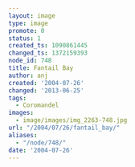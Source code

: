 ```yaml
---
layout: image
type: image
promote: 0
status: 1
created_ts: 1090861445
changed_ts: 1372159393
node_id: 748
title: Fantail Bay
author: anj
created: '2004-07-26'
changed: '2013-06-25'
tags:
  - Coromandel
images:
  - image/images/img_2263-748.jpg
url: "/2004/07/26/fantail_bay/"
aliases:
  - "/node/748/"
date: '2004-07-26'
---
```


